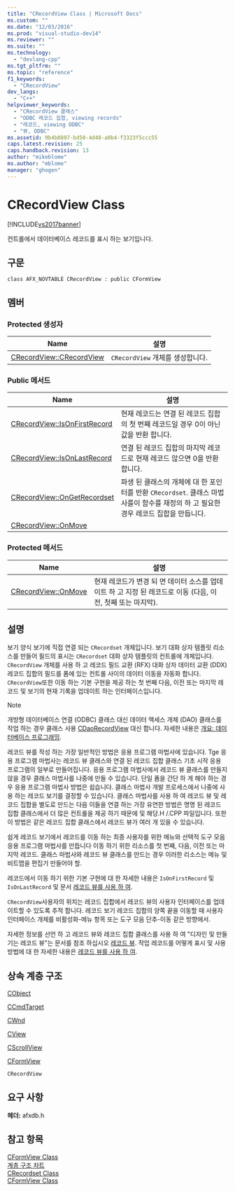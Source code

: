 ```yaml
---
title: "CRecordView Class | Microsoft Docs"
ms.custom: ""
ms.date: "12/03/2016"
ms.prod: "visual-studio-dev14"
ms.reviewer: ""
ms.suite: ""
ms.technology: 
  - "devlang-cpp"
ms.tgt_pltfrm: ""
ms.topic: "reference"
f1_keywords: 
  - "CRecordView"
dev_langs: 
  - "C++"
helpviewer_keywords: 
  - "CRecordView 클래스"
  - "ODBC 레코드 집합, viewing records"
  - "레코드, viewing ODBC"
  - "뷰, ODBC"
ms.assetid: 9b4b0897-bd50-4d48-a0b4-f3323f5ccc55
caps.latest.revision: 25
caps.handback.revision: 13
author: "mikeblome"
ms.author: "mblome"
manager: "ghogen"
---
```

# CRecordView Class
[!INCLUDE[vs2017banner](../../assembler/inline/includes/vs2017banner.md)]

컨트롤에서 데이터베이스 레코드를 표시 하는 보기입니다.  
  
## 구문  
  
```  
class AFX_NOVTABLE CRecordView : public CFormView  
```  
  
## 멤버  
  
### Protected 생성자  
  
|Name|설명|  
|----------|--------|  
|[CRecordView::CRecordView](../Topic/CRecordView::CRecordView.md)|`CRecordView` 개체를 생성합니다.|  
  
### Public 메서드  
  
|Name|설명|  
|----------|--------|  
|[CRecordView::IsOnFirstRecord](../Topic/CRecordView::IsOnFirstRecord.md)|현재 레코드는 연결 된 레코드 집합의 첫 번째 레코드일 경우 0이 아닌 값을 반환 합니다.|  
|[CRecordView::IsOnLastRecord](../Topic/CRecordView::IsOnLastRecord.md)|연결 된 레코드 집합의 마지막 레코드로 현재 레코드 않으면 0을 반환 합니다.|  
|[CRecordView::OnGetRecordset](../Topic/CRecordView::OnGetRecordset.md)|파생 된 클래스의 개체에 대 한 포인터를 반환 `CRecordset`.  클래스 마법사를이 함수를 재정의 하 고 필요한 경우 레코드 집합을 만듭니다.|  
|[CRecordView::OnMove](../Topic/CRecordView::OnMove.md)||  
  
### Protected 메서드  
  
|Name|설명|  
|----------|--------|  
|[CRecordView::OnMove](../Topic/CRecordView::OnMove.md)|현재 레코드가 변경 되 면 데이터 소스를 업데이트 하 고 지정 된 레코드로 이동 \(다음, 이전, 첫째 또는 마지막\).|  
  
## 설명  
 보기 양식 보기에 직접 연결 되는 `CRecordset` 개체입니다.  보기 대화 상자 템플릿 리소스를 만들어 필드의 표시는 `CRecordset` 대화 상자 템플릿의 컨트롤에 개체입니다.  `CRecordView` 개체를 사용 하 고 레코드 필드 교환 \(RFX\) 대화 상자 데이터 교환 \(DDX\) 레코드 집합의 필드를 폼에 있는 컨트롤 사이의 데이터 이동을 자동화 합니다.  `CRecordView`또한 이동 하는 기본 구현을 제공 하는 첫 번째 다음, 이전 또는 마지막 레코드 및 보기의 현재 기록을 업데이트 하는 인터페이스입니다.  
  
> [!NOTE]
>  개방형 데이터베이스 연결 \(ODBC\) 클래스 대신 데이터 액세스 개체 \(DAO\) 클래스를 작업 하는 경우 클래스 사용  [CDaoRecordView](../../mfc/reference/cdaorecordview-class.md) 대신 합니다.  자세한 내용은  [개요: 데이터베이스 프로그래밍](../../data/data-access-programming-mfc-atl.md).  
  
 레코드 뷰를 작성 하는 가장 일반적인 방법은 응용 프로그램 마법사에 있습니다.  Tge 응용 프로그램 마법사는 레코드 뷰 클래스와 연결 된 레코드 집합 클래스 기초 시작 응용 프로그램의 일부로 만들어집니다.  응용 프로그램 마법사에서 레코드 뷰 클래스를 만들지 않을 경우 클래스 마법사를 나중에 만들 수 있습니다.  단일 폼을 간단 하 게 해야 하는 경우 응용 프로그램 마법사 방법은 쉽습니다.  클래스 마법사 개발 프로세스에서 나중에 사용 하는 레코드 보기를 결정할 수 있습니다.  클래스 마법사를 사용 하 여 레코드 뷰 및 레코드 집합을 별도로 만드는 다음 이들을 연결 하는 가장 유연한 방법은 명명 된 레코드 집합 클래스에서 더 많은 컨트롤을 제공 하기 때문에 및 해당.H \/.CPP 파일입니다.  또한이 방법은 같은 레코드 집합 클래스에서 레코드 뷰가 여러 개 있을 수 있습니다.  
  
 쉽게 레코드 보기에서 레코드를 이동 하는 최종 사용자를 위한 메뉴와 선택적 도구 모음 응용 프로그램 마법사를 만듭니다 이동 하기 위한 리소스를 첫 번째, 다음, 이전 또는 마지막 레코드.  클래스 마법사와 레코드 뷰 클래스를 만드는 경우 이러한 리소스는 메뉴 및 비트맵을 편집기 만들어야 할.  
  
 레코드에서 이동 하기 위한 기본 구현에 대 한 자세한 내용은 `IsOnFirstRecord` 및 `IsOnLastRecord` 및 문서  [레코드 뷰를 사용 하 여](../../data/using-a-record-view-mfc-data-access.md).  
  
 `CRecordView`사용자의 위치는 레코드 집합에서 레코드 뷰의 사용자 인터페이스를 업데이트할 수 있도록 추적 합니다.  레코드 보기 레코드 집합의 양쪽 끝을 이동할 때 사용자 인터페이스 개체를 비활성화\-메뉴 항목 또는 도구 모음 단추\-이동 같은 방향에서.  
  
 자세한 정보를 선언 하 고 레코드 뷰와 레코드 집합 클래스를 사용 하 여 "디자인 및 만들기는 레코드 뷰"는 문서를 참조 하십시오  [레코드 뷰](../../data/record-views-mfc-data-access.md).  작업 레코드를 어떻게 표시 및 사용 방법에 대 한 자세한 내용은  [레코드 뷰를 사용 하 여](../../data/using-a-record-view-mfc-data-access.md).  
  
## 상속 계층 구조  
 [CObject](../../mfc/reference/cobject-class.md)  
  
 [CCmdTarget](../../mfc/reference/ccmdtarget-class.md)  
  
 [CWnd](../../mfc/reference/cwnd-class.md)  
  
 [CView](../../mfc/reference/cview-class.md)  
  
 [CScrollView](../../mfc/reference/cscrollview-class.md)  
  
 [CFormView](../../mfc/reference/cformview-class.md)  
  
 `CRecordView`  
  
## 요구 사항  
 **헤더:**  afxdb.h  
  
## 참고 항목  
 [CFormView Class](../../mfc/reference/cformview-class.md)   
 [계층 구조 차트](../../mfc/hierarchy-chart.md)   
 [CRecordset Class](../../mfc/reference/crecordset-class.md)   
 [CFormView Class](../../mfc/reference/cformview-class.md)